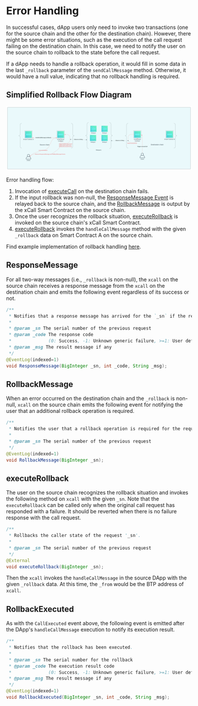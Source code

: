 # Error Handling

In successful cases, dApp users only need to invoke two transactions (one for the source chain and the other for the destination chain).
However, there might be some error situations, such as the execution of the call request failing on the destination chain.
In this case, we need to notify the user on the source chain to rollback to the state before the call request.

If a dApp needs to handle a rollback operation, it would fill in some data in the last `_rollback` parameter of the `sendCallMessage` method.
Otherwise, it would have a null value, indicating that no rollback handling is required.

## Simplified Rollback Flow Diagram

![xCall flow diagram](imgs/xCall_failed_executeCall.svg)

Error handling flow:
1. Invocation of [executeCall](SENDING_CROSS_CHAIN_MESSAGE.md#execute-call-on-destination-chain) on the destination chain fails.
2. If the input rollback was non-null, the [ResponseMessage Event](#responsemessage) is relayed back to the source chain,
and the [RollbackMessage](#rollbackmessage) is output by the xCall Smart Contract on the source chain.
3. Once the user recognizes the rollback situation, [executeRollback](#executerollback) is invoked on the source chain's xCall Smart Contract.
4. [executeRollback](#executerollback) invokes the `handleCallMessage` method with the given `_rollback` data on Smart Contract A on the source chain.



Find example implementation of rollback handling [here](https://github.com/R0bi7/xCall-testing-dApp/blob/master/src/services/XCallService.ts#L268).

## ResponseMessage

For all two-way messages (i.e., `_rollback` is non-null), the `xcall` on the source chain receives a response message
from the `xcall` on the destination chain and emits the following event regardless of its success or not.

```java
/**
 * Notifies that a response message has arrived for the `_sn` if the request was a two-way message.
 *
 * @param _sn The serial number of the previous request
 * @param _code The response code
 *              (0: Success, -1: Unknown generic failure, >=1: User defined error code)
 * @param _msg The result message if any
 */
@EventLog(indexed=1)
void ResponseMessage(BigInteger _sn, int _code, String _msg);
```

## RollbackMessage

When an error occurred on the destination chain and the `_rollback` is non-null, `xcall` on the source chain emits the following event
for notifying the user that an additional rollback operation is required.

```java
/**
 * Notifies the user that a rollback operation is required for the request '_sn'.
 *
 * @param _sn The serial number of the previous request
 */
@EventLog(indexed=1)
void RollbackMessage(BigInteger _sn);
```

## executeRollback

The user on the source chain recognizes the rollback situation and invokes the following method on `xcall` with the given `_sn`.
Note that the `executeRollback` can be called only when the original call request has responded with a failure.
It should be reverted when there is no failure response with the call request.

```java
/**
 * Rollbacks the caller state of the request '_sn'.
 *
 * @param _sn The serial number of the previous request
 */
@External
void executeRollback(BigInteger _sn);
```

Then the `xcall` invokes the `handleCallMessage` in the source DApp with the given `_rollback` data.
At this time, the `_from` would be the BTP address of `xcall`.

## RollbackExecuted

As with the `CallExecuted` event above, the following event is emitted after the DApp's `handleCallMessage` execution
to notify its execution result.

```java
/**
 * Notifies that the rollback has been executed.
 *
 * @param _sn The serial number for the rollback
 * @param _code The execution result code
 *              (0: Success, -1: Unknown generic failure, >=1: User defined error code)
 * @param _msg The result message if any
 */
@EventLog(indexed=1)
void RollbackExecuted(BigInteger _sn, int _code, String _msg);
```